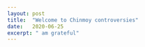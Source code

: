 ```yaml
---
layout: post
title:  "Welcome to Chinmoy controversies"
date:   2020-06-25
excerpt: " am grateful"
---
```

